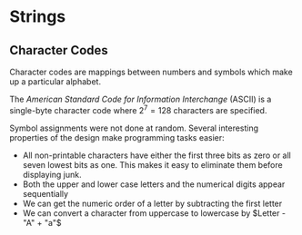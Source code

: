 # Strings

## Character Codes

Character codes are mappings between numbers and symbols which make up a particular alphabet.

The *American Standard Code for Information Interchange* (ASCII) is a single-byte character code where $2^7 = 128$ characters are specified.

Symbol assignments were not done at random. Several interesting properties of the design make programming tasks easier:

- All non-printable characters have either the first three bits as zero or all seven lowest bits as one. This makes it easy to eliminate them before displaying junk.
- Both the upper and lower case letters and the numerical digits appear sequentially
- We can get the numeric order of a letter by subtracting the first letter
- We can convert a character from uppercase to lowercase by $Letter - "A" + "a"$ 


